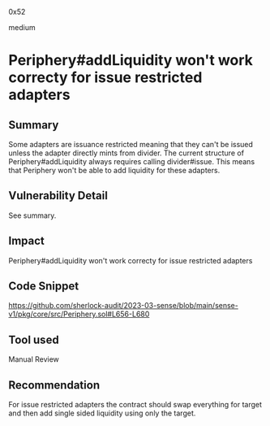 0x52

medium

# Periphery#addLiquidity won't work correcty for issue restricted adapters

## Summary

Some adapters are issuance restricted meaning that they can't be issued unless the adapter directly mints from divider. The current structure of Periphery#addLiquidity always requires calling divider#issue. This means that Periphery won't be able to add liquidity for these adapters.

## Vulnerability Detail

See summary.

## Impact

Periphery#addLiquidity won't work correcty for issue restricted adapters

## Code Snippet

https://github.com/sherlock-audit/2023-03-sense/blob/main/sense-v1/pkg/core/src/Periphery.sol#L656-L680

## Tool used

Manual Review

## Recommendation

For issue restricted adapters the contract should swap everything for target and then add single sided liquidity using only the target.